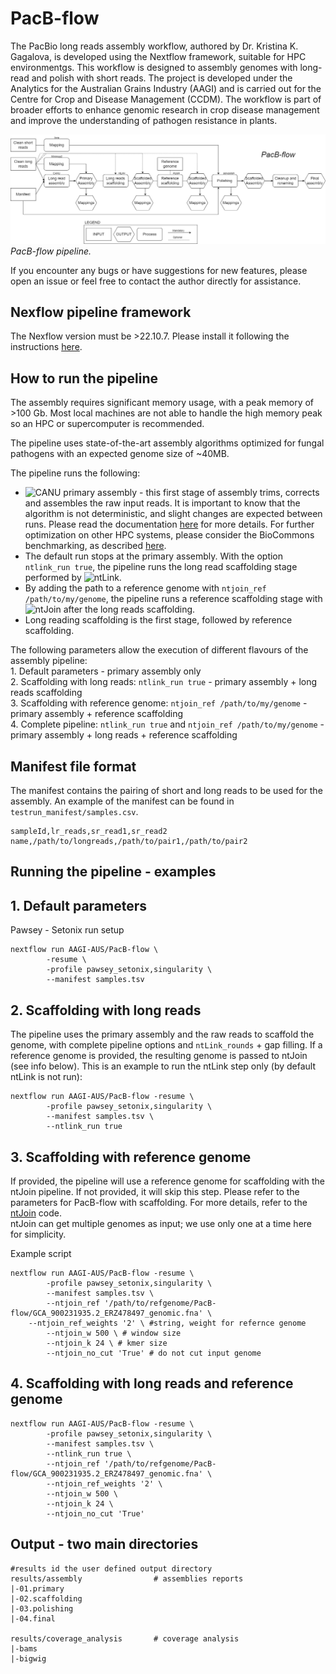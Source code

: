 # PacB-flow

The PacBio long reads assembly workflow, authored by Dr. Kristina K. Gagalova, is developed using the Nextflow framework, suitable for HPC environmentgs. 
This workflow is designed to assembly genomes with long-read and polish with short reads. 
The project is developed under the Analytics for the Australian Grains Industry (AAGI) and is carried out for the Centre for Crop and Disease Management (CCDM). 
The workflow is part of broader efforts to enhance genomic research in crop disease management and improve the understanding of pathogen resistance in plants.

![nf-pipeline](img/Nf-pacbflow.png)
*PacB-flow pipeline.*

If you encounter any bugs or have suggestions for new features, please open an issue or feel free to contact the author directly for assistance.

## Nexflow pipeline framework
The Nexflow version must be >22.10.7. Please install it following the instructions [here](https://www.nextflow.io/docs/latest/install.html).

## How to run the pipeline
The assembly requires significant memory usage, with a peak memory of >100 Gb. Most local machines are not able to handle the high memory peak so an HPC or supercomputer is recommended.    

The pipeline uses state-of-the-art assembly algorithms optimized for fungal pathogens with an expected genome size of ~40MB.    

The pipeline runs the following:     
* ![CANU](https://github.com/marbl/canu) primary assembly - this first stage of assembly trims, corrects and assembles the raw input reads. It is important to know that the algorithm is not deterministic, and slight changes are expected between runs. Please read the documentation [here](https://github.com/AustralianBioCommons/Canu/blob/master/Canu.md#how-does-the-biocommons-optimised-canu-compare-with-canu) for more details. For further optimization on other HPC systems, please consider the BioCommons benchmarking, as described [here](https://github.com/AustralianBioCommons/Canu/blob/master/NCI_optimisation.md).    
* The default run stops at the primary assembly. With the option ```ntlink_run true```, the pipeline runs the long read scaffolding stage performed by ![ntLink](https://github.com/bcgsc/ntLink).    
* By adding the path to a reference genome with ```ntjoin_ref /path/to/my/genome```, the pipeline runs a reference scaffolding stage with ![ntJoin](https://github.com/bcgsc/ntJoin) after the long reads scaffolding.     
* Long reading scaffolding is the first stage, followed by reference scaffolding.    

The following parameters allow the execution of different flavours of the assembly pipeline:       
	1. Default parameters - primary assembly only          
	2. Scaffolding with long reads: ```ntlink_run true``` - primary assembly + long reads scaffolding      
	3. Scaffolding with reference genome: ```ntjoin_ref /path/to/my/genome``` - primary assembly + reference scaffolding     
	4. Complete pipeline: ```ntlink_run true``` and ```ntjoin_ref /path/to/my/genome``` - primary assembly + long reads + reference scaffolding       

## Manifest file format
The manifest contains the pairing of short and long reads to be used for the assembly. An example of the manifest can be found in ```testrun_manifest/samples.csv```.    
```
sampleId,lr_reads,sr_read1,sr_read2
name,/path/to/longreads,/path/to/pair1,/path/to/pair2
```

## Running the pipeline - examples

## 1. Default parameters
Pawsey - Setonix run setup
```
nextflow run AAGI-AUS/PacB-flow \
        -resume \
        -profile pawsey_setonix,singularity \
        --manifest samples.tsv
```

## 2. Scaffolding with long reads
The pipeline uses the primary assembly and the raw reads to scaffold the genome, with complete pipeline options and ```ntLink_rounds``` + gap filling. If a reference genome is provided, the resulting genome is passed to ntJoin (see info below). This is an example to run the ntLink step only (by default ntLink is not run):
```
nextflow run AAGI-AUS/PacB-flow -resume \
        -profile pawsey_setonix,singularity \
        --manifest samples.tsv \
        --ntlink_run true
```

## 3. Scaffolding with reference genome
If provided, the pipeline will use a reference genome for scaffolding with the ntJoin pipeline. If not provided, it will skip this step. Please refer to the parameters for PacB-flow with scaffolding. For more details, refer to the [ntJoin](https://github.com/bcgsc/ntJoin) code.                 
ntJoin can get multiple genomes as input; we use only one at a time here for simplicity.    

Example script
```
nextflow run AAGI-AUS/PacB-flow -resume \
        -profile pawsey_setonix,singularity \
        --manifest samples.tsv \
        --ntjoin_ref '/path/to/refgenome/PacB-flow/GCA_900231935.2_ERZ478497_genomic.fna' \ 
	--ntjoin_ref_weights '2' \ #string, weight for refernce genome
        --ntjoin_w 500 \ # window size
        --ntjoin_k 24 \ # kmer size
        --ntjoin_no_cut 'True' # do not cut input genome
```

## 4. Scaffolding with long reads and reference genome
```
nextflow run AAGI-AUS/PacB-flow -resume \
        -profile pawsey_setonix,singularity \
        --manifest samples.tsv \
        --ntlink_run true \
        --ntjoin_ref '/path/to/refgenome/PacB-flow/GCA_900231935.2_ERZ478497_genomic.fna' \
        --ntjoin_ref_weights '2' \
        --ntjoin_w 500 \
        --ntjoin_k 24 \
        --ntjoin_no_cut 'True'
```

## Output - two main directories
```
#results id the user defined output directory
results/assembly                # assemblies reports
|-01.primary
|-02.scaffolding
|-03.polishing
|-04.final

results/coverage_analysis       # coverage analysis
|-bams
|-bigwig
```
